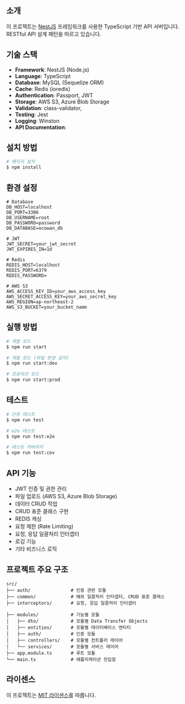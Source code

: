 ## 소개

이 프로젝트는 [NestJS](https://github.com/nestjs/nest) 프레임워크를 사용한 TypeScript 기반 API 서버입니다.
RESTful API 설계 패턴을 따르고 있습니다.

## 기술 스택

- **Framework**: NestJS (Node.js)
- **Language**: TypeScript
- **Database**: MySQL (Sequelize ORM)
- **Cache**: Redis (ioredis)
- **Authentication**: Passport, JWT
- **Storage**: AWS S3, Azure Blob Storage
- **Validation**: class-validator, 
- **Testing**: Jest
- **Logging**: Winston
- **API Documentation**: 

## 설치 방법

```bash
# 패키지 설치
$ npm install
```

## 환경 설정

```
# Database
DB_HOST=localhost
DB_PORT=3306
DB_USERNAME=root
DB_PASSWORD=password
DB_DATABASE=ocowan_db

# JWT
JWT_SECRET=your_jwt_secret
JWT_EXPIRES_IN=1d

# Redis
REDIS_HOST=localhost
REDIS_PORT=6379
REDIS_PASSWORD=

# AWS S3
AWS_ACCESS_KEY_ID=your_aws_access_key
AWS_SECRET_ACCESS_KEY=your_aws_secret_key
AWS_REGION=ap-northeast-2
AWS_S3_BUCKET=your_bucket_name

```

## 실행 방법

```bash
# 개발 모드
$ npm run start

# 개발 모드 (파일 변경 감지)
$ npm run start:dev

# 프로덕션 모드
$ npm run start:prod
```

## 테스트

```bash
# 단위 테스트
$ npm run test

# e2e 테스트
$ npm run test:e2e

# 테스트 커버리지
$ npm run test:cov
```

## API 기능

- JWT 인증 및 권한 관리
- 파일 업로드 (AWS S3, Azure Blob Storage)
- 데이터 CRUD 작업
- CRUD 표준 클래스 구현
- REDIS 캐싱
- 요청 제한 (Rate Limiting)
- 요청, 응답 일괄처리 인터셉터
- 로깅 기능
- 기타 비즈니스 로직

## 프로젝트 주요 구조

```
src/
├── auth/               # 인증 관련 모듈
├── common/             # 예외 일괄처리 인터셉터, CRUD 표준 클래스
├── interceptors/       # 요청, 응답 일괄처리 인터셉터

├── modules/            # 기능별 모듈
│   ├── dto/            # 모듈별 Data Transfer Objects
│   ├── entities/       # 모듈별 데이터베이스 엔티티
│   ├── auth/           # 인증 모듈
│   ├── controllers/    # 모듈별 컨트롤러 레이어
│   └── services/       # 모듈별 서비스 레이어
├── app.module.ts       # 루트 모듈
└── main.ts             # 애플리케이션 진입점
```

## 라이센스

이 프로젝트는 [MIT 라이센스](LICENSE)를 따릅니다.
